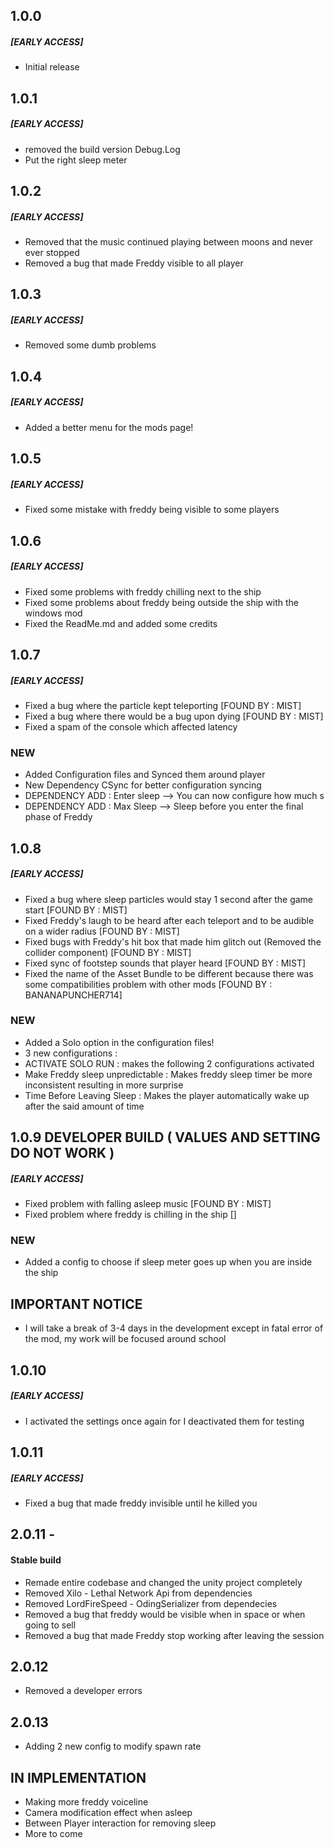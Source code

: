 ## 1.0.0
##### [EARLY ACCESS]
- Initial release
## 1.0.1
##### [EARLY ACCESS]
- removed the build version Debug.Log
- Put the right sleep meter
## 1.0.2
##### [EARLY ACCESS]
- Removed that the music continued playing between moons and never ever stopped
- Removed a bug that made Freddy visible to all player
## 1.0.3
##### [EARLY ACCESS]
- Removed some dumb problems
## 1.0.4
##### [EARLY ACCESS]
- Added a better menu for the mods page!
## 1.0.5
##### [EARLY ACCESS]
- Fixed some mistake with freddy being visible to some players
## 1.0.6
##### [EARLY ACCESS]
- Fixed some problems with freddy chilling next to the ship
- Fixed some problems about freddy being outside the ship with the windows mod
- Fixed the ReadMe.md and added some credits
## 1.0.7
##### [EARLY ACCESS]
- Fixed a bug where the particle kept teleporting [FOUND BY : MIST]
- Fixed a bug where there would be a bug upon dying [FOUND BY : MIST]
- Fixed a spam of the console which affected latency

### NEW
- Added Configuration files and Synced them around player
- New Dependency CSync for better configuration syncing
- DEPENDENCY ADD : Enter sleep --> You can now configure how much s
- DEPENDENCY ADD : Max Sleep --> Sleep before you enter the final phase of Freddy
## 1.0.8
##### [EARLY ACCESS]
- Fixed a bug where sleep particles would stay 1 second after the game start [FOUND BY : MIST]
- Fixed Freddy's laugh to be heard after each teleport and to be audible on a wider radius [FOUND BY : MIST]
- Fixed bugs with Freddy's hit box that made him glitch out (Removed the collider component) [FOUND BY : MIST]
- Fixed sync of footstep sounds that player heard [FOUND BY : MIST]
- Fixed the name of the Asset Bundle to be different because there was some compatibilities problem with other mods [FOUND BY : BANANAPUNCHER714]

### NEW
- Added a Solo option in the configuration files!
- 3 new configurations :
- ACTIVATE SOLO RUN : makes the following 2 configurations activated
- Make Freddy sleep unpredictable : Makes freddy sleep timer be more inconsistent resulting in more surprise
- Time Before Leaving Sleep : Makes the player automatically wake up after the said amount of time

## 1.0.9 DEVELOPER BUILD ( VALUES AND SETTING DO NOT WORK )
##### [EARLY ACCESS]
- Fixed problem with falling asleep music [FOUND BY : MIST]
- Fixed problem where freddy is chilling in the ship []

### NEW
- Added a config to choose if sleep meter goes up when you are inside the ship

## IMPORTANT NOTICE
- I will take a break of 3-4 days in the development except in fatal error of the mod, my work will be focused around school

## 1.0.10
##### [EARLY ACCESS]
- I activated the settings once again for I deactivated them for testing

## 1.0.11
##### [EARLY ACCESS]
- Fixed a bug that made freddy invisible until he killed you

## 2.0.11 -

#### Stable build

- Remade entire codebase and changed the unity project completely
- Removed Xilo - Lethal Network Api from dependencies
- Removed LordFireSpeed - OdingSerializer from dependecies
- Removed a bug that freddy would be visible when in space or when going to sell
- Removed a bug that made Freddy stop working after leaving the session

## 2.0.12
- Removed a developer errors

## 2.0.13
- Adding 2 new config to modify spawn rate



## IN IMPLEMENTATION
- Making more freddy voiceline
- Camera modification effect when asleep
- Between Player interaction for removing sleep
- More to come